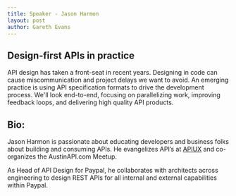 ```yaml
---
title: Speaker - Jason Harmon
layout: post
author: Gareth Evans
---
```


## Design-first APIs in practice

API design has taken a front-seat in recent years. Designing in code can cause miscommunication and project delays we want to avoid. An emerging practice is using API specification formats to drive the development process. We'll look end-to-end, focusing on parallelizing work, improving feedback loops, and delivering high quality API products.

## Bio:

Jason Harmon is passionate about educating developers and business folks about building and consuming APIs. He evangelizes API’s at [APIUX](http://apiux.com/) and co-organizes the AustinAPI.com Meetup.

As Head of API Design for Paypal, he collaborates with architects across engineering to design REST APIs for all internal and external capabilities within Paypal. 